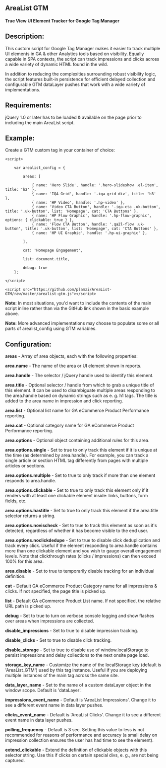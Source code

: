 <h2>AreaList GTM</h2>
<h4>True View UI Element Tracker for Google Tag Manager</h4>

<h2>Description:</h2>

This custom script for Google Tag Manager makes it easier to track multiple UI elements in GA & other Analytics tools based on visibility. Equally capable in SPA contexts, the script can track impressions and clicks across a wide variety of dynamic HTML found in the wild.

In addition to reducing the complexities surrounding robust visibility logic, the script features built-in persistence for efficient delayed collection and configurable GTM dataLayer pushes that work with a wide variety of implementations.

<h2>Requirements:</h2>

jQuery 1.0 or later has to be loaded & available on the page prior to including the main AreaList script.

<h2>Example:</h2>

Create a GTM custom tag in your container of choice:

```
<script>

	var arealist_config = {

		areas: [

			{ name: 'Hero Slide', handle: '.hero-slideshow .el-item', title: 'h2' },
			{ name: 'IQA Grid', handle: '.iqa-grid div', title: 'h3' },
			{ name: 'HP Video', handle: '.hp-video' },
			{ name: 'Video CTA Button', handle: '.iqa-cta .uk-button', title: '.uk-button', list: 'Homepage', cat: 'CTA Buttons' },
			{ name: 'HP Flow Graphic', handle: '.hp-flow-graphic', options: { clickable: true } },
			{ name: 'Flow CTA Button', handle: '.qa2l-flow .uk-button', title: '.uk-button', list: 'Homepage', cat: 'CTA Buttons' },
			{ name: 'HP UI Graphic', handle: '.hp-ui-graphic' },
		  
		],
   
		cat: 'Homepage Engagement',
		
		list: document.title,
		
		debug: true
	};
  
</script>

<script src="https://github.com/plamzi/AreaList-GTM/raw/master/arealist-gtm.js"></script>

```

<b>Note:</b> In most situations, you'd want to include the contents of the main script inline rather than via the GitHub link shown in the basic example above.

<b>Note:</b> More advanced implementations may choose to populate some or all parts of arealist_config using GTM variables.

<h2>Configuration:</h2>

<b>areas</b> - Array of area objects, each with the following properties:

<b>area.name</b> - The name of the area or UI element shown in reports.

<b>area.handle</b> - The selector / jQuery handle used to identify this element.

<b>area.title</b> - Optional selector / handle from which to grab a unique title of this element. It can be used to disambiguate multiple areas responding to the area.handle based on dynamic strings such as e. g. h1 tags. The title is added to the area name in impression and click reporting.

<b>area.list</b> - Optional list name for GA eCommerce Product Performance reporting.

<b>area.cat</b> - Optional category name for GA eCommerce Product Performance reporting.

<b>area.options</b> - Optional object containing additional rules for this area.

<b>area.options.single</b> - Set to true to only track this element if it is unique at the time (as determined by area.handle). For example, you can track a single article or section HTML tag differently from pages with multiple articles or sections.

<b>area.options.multiple</b> - Set to true to only track if more than one element responds to area.handle.

<b>area.options.clickable</b> - Set to true to only track this element only if it renders with at least one clickable element inside: links, buttons, form fields, etc.

<b>area.options.hastitle</b> - Set to true to only track this element if the area.title selector returns a string.

<b>area.options.novischeck</b> - Set to true to track this element as soon as it's detected, regardless of whether it has become visible to the end user.

<b>area.options.noclickdedupe</b> - Set to true to disable click deduplication and track every click. Useful if the element responding to area.handle contains more than one clickable element and you wish to gauge overall engagement levels. Note that clickthrough rates (clicks / impressions) can then exceed 100% for this area.

<b>area.disable</b> - Set to true to temporarily disable tracking for an individual definition.

<b>cat</b> - Default GA eCommerce Product Category name for all impressions & clicks. If not specified, the page title is picked up.

<b>list</b> - Default GA eCommerce Product List name. If not specified, the relative URL path is picked up.

<b>debug</b> - Set to true to turn on verbose console logging and show flashes over areas when impressions are collected.

<b>disable_impressions</b> - Set to true to disable impression tracking.

<b>disable_clicks</b> - Set to true to disable click tracking.

<b>disable_storage</b> - Set to true to disable use of window.localStorage to persist impressions and delay collections to the next onsite page load.

<b>storage_key_name</b> - Customize the name of the localStorage key (default is 'AreaList_GTM') used by this tag instance. Useful if you are deploying multiple instances of the main tag across the same site.

<b>data_layer_name</b> - Set to the name of a custom dataLayer object in the window scope. Default is 'dataLayer'.

<b>impressions_event_name</b> - Default is 'AreaList Impressions'. Change it to see a different event name in data layer pushes.

<b>clicks_event_name</b> - Default is 'AreaList Clicks'. Change it to see a different event name in data layer pushes.

<b>polling_frequency</b> - Default is 3 sec. Setting this value to less is not recommended for reasons of performance and accuracy (a small delay on impression collection ensures the user has had time to see the element).

<b>extend_clickable</b> - Extend the definition of clickable objects with this selector string. Use this if clicks on certain special divs, e. g., are not being captured.